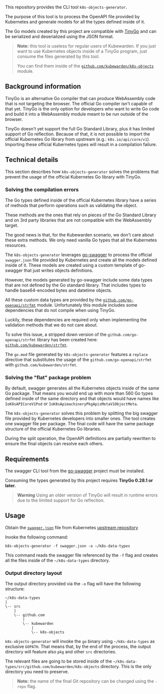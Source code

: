 This repository provides the CLI tool `k8s-objects-generator`.

The purpose of this tool is to process the OpenAPI file provided by Kubernetes
and generate models for all the types defined inside of it.

The Go models created by this project are compatible with
[TinyGo](https://tinygo.org/)
and can be serialized and deserialized using the JSON format.

> **Note:** this tool is useless for regular users of Kubewarden. If you just
> want to use Kubernetes objects inside of a TinyGo program, just consume
> the files generated by this tool.
>
> You can find them inside of the
> [`github.com/kubewarden/k8s-objects`](https://github.com/kubewarden/k8s-objects)
> module.

## Background information

TinyGo is an alternative Go compiler that can produce WebAssembly code that is
not targeting the browser. The official Go compiler isn't capable of that yet.
TinyGo is the only option for developers who want to write Go code and
build it into a WebAssembly module meant to be run outside of the browser.

TinyGo doesn't yet support the full Go Standard Library, plus it has limited
support of Go reflection.
Because of that, it is not possible to import the official Kubernetes Go library
from upstream (e.g.: `k8s.io/api/core/v1`).
Importing these official Kubernetes types will result in a compilation failure.

## Technical details

This section describes how `k8s-objects-generator` solves the problems
that prevent the usage of the official Kubernetes Go library with TinyGo.

### Solving the compilation errors

The Go types defined inside of the official Kubernetes library have a series of
methods that perform operations such as validating the object.

These methods are the ones that rely on pieces of the Go Standard Library and on
3rd party libraries that are not compatible with the WebAssembly target.

The good news is that, for the Kubewarden scenario, we don't care about these
extra methods. We only need vanilla Go types that all the Kubernetes resources.

The `k8s-objects-generator` leverages [go-swagger](https://goswagger.io/) to
process the official `swagger.json` file provided by Kubernetes and create
all the models defined inside of it.
These models are created using a custom template of go-swagger that just
writes objects definitions.

However, the models generated by go-swagger include some data types that are not
defined by the Go standard library. That includes types to handle base64-encoded
bytes and datetime objects.

All these custom data types are provided by the [`github.com/go-openapi/strfmt`](https://github.com/go-openapi/strfmt)
module.
Unfortunately this module includes some dependencies that do not compile when
using TinyGo.

Luckily, these dependencies are required only when implementing the validation
methods that we do not care about.

To solve this issue, a stripped down version of the `github.com/go-openapi/strfmt` library
has been created here:
[`github.com/kubewarden/strfmt`](https://github.com/kubewarden/strfmt).

The `go.mod` file generated by `k8s-objects-generator` features a `replace`
directive that substitutes the usage of the `github.com/go-openapi/strfmt`
with `github.com/kubewarden/strfmt`.

### Solving the "flat" package problem

By default, swagger generates all the Kubernetes objects inside of the same
Go package.
That means you would end up with more than 560 Go types defined inside of the same
directory and that objects would have names like `IoK8sAPICoreV1Pod` or
`IoK8sApimachineryPkgApisMetaV1ObjectMeta`.

The `k8s-objects-generator` solves this problem by splitting the big swagger file
provided by Kubernetes developers into smaller ones.
The tool creates one swagger file per package. The final code will have the same
package structure of the official Kubernetes Go libraries.

During the split operation, the OpenAPI definitions are partially rewritten
to ensure the final objects can resolve each others.

## Requirements

The swagger CLI tool from the [go-swagger](https://goswagger.io/install.html) project
must be installed.

Consuming the types generated by this project requires **TinyGo 0.28.1 or later.**

> **Warning**
> Using an older version of TinyGo will result in runtime errors due to the limited support for Go reflection.

## Usage

Obtain the
[`swagger.json`](https://github.com/kubernetes/kubernetes/blob/release-1.24/api/openapi-spec/swagger.json)
file from Kubernetes [upstream repository](https://github.com/kubernetes/kubernetes/tree/release-1.24/api/openapi-spec)

Invoke the following command:

```console
k8s-objects-generator -f swagger.json -o ~/k8s-data-types
```

This command reads the swagger file referenced by the `-f` flag and creates all
the files inside of the `~/k8s-data-types` directory.

### Output directory layout

The output directory provided via the `-o` flag will have
the following structure:

```
~/k8s-data-types
|
\-- src
    |
    \-- github.com
        |
        \-- kubewarden
            |
            \-- k8s-objects
```

`k8s-objects-generator` will invoke the `go` binary using `~/k8s-data-types` as exclusive `GOPATH`.
That means that, by the end of the process, the output directory will feature also `pkg` and other `src`
directories.

The relevant files are going to be stored inside of the
`~/k8s-data-types/src/github.com/kubewarden/k8s-objects`
directory. This is the only directory you need to preserve.

> **Note:** the name of the final Git repository can be changed using the `-repo`
> flag.
